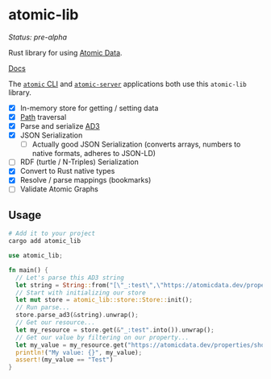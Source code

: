 # atomic-lib

_Status: pre-alpha_

Rust library for using [Atomic Data](https://docs.atomicdata.dev).

[Docs](https://docs.rs/atomic_lib/latest/atomic_lib/)

The [`atomic` CLI](../cli/readme.md) and [`atomic-server`](../server/readme.md) applications both use this `atomic-lib` library.

- [x] In-memory store for getting / setting data
- [x] [Path](https://docs.atomicdata.dev/core/paths.html) traversal
- [x] Parse and serialize [AD3](https://docs.atomicdata.dev/core/serialization.html)
- [x] JSON Serialization
  - [ ] Actually good JSON Serialization (converts arrays, numbers to native formats, adheres to JSON-LD)
- [ ] RDF (turtle / N-Triples) Serialization
- [x] Convert to Rust native types
- [x] Resolve / parse mappings (bookmarks)
- [ ] Validate Atomic Graphs

## Usage

```sh
# Add it to your project
cargo add atomic_lib
```

```rs
use atomic_lib;

fn main() {
  // Let's parse this AD3 string
  let string = String::from("[\"_:test\",\"https://atomicdata.dev/properties/shortname\",\"Test\"]");
  // Start with initializing our store
  let mut store = atomic_lib::store::Store::init();
  // Run parse...
  store.parse_ad3(&string).unwrap();
  // Get our resource...
  let my_resource = store.get(&"_:test".into()).unwrap();
  // Get our value by filtering on our property...
  let my_value = my_resource.get("https://atomicdata.dev/properties/shortname").unwrap();
  println!("My value: {}", my_value);
  assert!(my_value == "Test")
}
```
